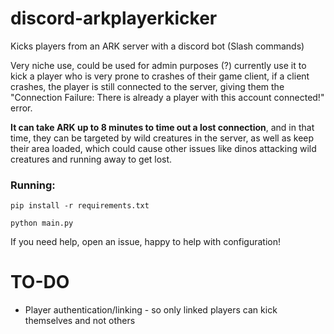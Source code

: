# discord-arkplayerkicker
Kicks players from an ARK server with a discord bot (Slash commands)

Very niche use, could be used for admin purposes (?) currently use it to kick a player who is very prone to crashes of their game client, if a client crashes, the player is still connected to the server, giving them the "Connection Failure: There is already a player with this account connected!" error.

**It can take ARK up to 8 minutes to time out a lost connection**, and in that time, they can be targeted by wild creatures in the server, as well as keep their area loaded, which could cause other issues like dinos attacking wild creatures and running away to get lost.

### Running:
`pip install -r requirements.txt`

`python main.py`

If you need help, open an issue, happy to help with configuration!

# TO-DO
- Player authentication/linking - so only linked players can kick themselves and not others
